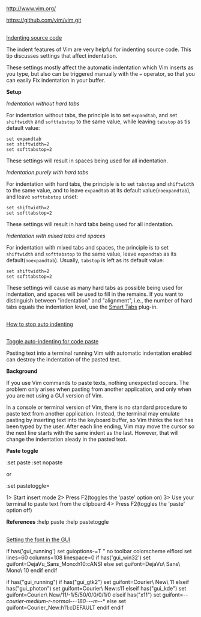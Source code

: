 #


##

http://www.vim.org/

https://github.com/vim/vim.git


##

[Indenting source code](http://vim.wikia.com/wiki/Indenting_source_code)

The indent features of Vim are very helpful for indenting source code. This tip discusses settings that affect indentation.

These settings mostly affect the automatic indentation which Vim inserts as you type, but also can be triggered manually with the `=` operator, so that you can easily Fix indentation in your buffer.

__Setup__

_Indentation without hard tabs_

For indentation without tabs, the principle is to set `expandtab`, and set `shiftwidth` and `softtabstop` to the same value, while leaving `tabstop` as tis default value:

```
set expandtab
set shiftwidth=2
set softtabstop=2
```
These settings will result in spaces being used for all indentation.

_Indentation purely with hard tabs_

For indentation with hard tabs, the principle is to set `tabstop` and `shiftwidth` to the same value, and to leave `expandtab` at its default value(`noexpandtab`), and leave `softtabstop` unset:

```
set shiftwidth=2
set softtabstop=2
```
These settings will result in hard tabs being used for all indentation.

_Indentation with mixed tabs and spaces_

For indentation with mixed tabs and spaces, the principle is to set `shiftwidth` and `softtabstop` to the same value, leave `expandtab` as its default(`noexpandtab`). Usually, `tabstop` is left as its default value:

```
set shiftwidth=2
set softtabstop=2
```
These settings will cause as many hard tabs as possible being used for indentation, and spaces will be used to fill in the remains. If you want to distinguish between "indentation" and "alignment", i.e., the number of hard tabs equals the indentation level, use the [Smart Tabs](http://vim.wikia.com/wiki/VimTip1626) plug-in.


##

[How to stop auto indenting](http://vim.wikia.com/wiki/VimTip330)

##

[Toggle auto-indenting for code paste](http://vim.wikia.com/wiki/VimTip906)

Pasting text into a terminal running Vim with automatic indentation enabled can destroy the indentation of the pasted text.

__Background__

If you use Vim commands to paste texts, nothing unexpected occurs. The problem only arises when pasting from another application, and only when you are not using a GUI version of Vim.

In a console or terminal version of Vim, there is no standard procedure to paste text from another application. Instead, the terminal may emulate pasting by inserting text into the keyboard buffer, so Vim thinks the text has been typed by the user. After each line ending, Vim may move the cursor so the next line starts with the same indent as the last. However, that will change the indentation aleady in the pasted text.

__Paste toggle__

:set paste
:set nopaste

or

:set pastetoggle=<F2>

1> Start insert mode
2> Press F2(toggles the 'paste' option on)
3> Use your terminal to paste text from the clipboard
4> Press F2(toggles the 'paste' option off)

__References__
:help paste
:help pastetoggle

##

[Setting the font in the GUI](http://vim.wikia.com/wiki/Setting_the_font_in_the_GUI)

if has('gui_running')
  set guioptions-=T  " no toolbar
  colorscheme elflord
  set lines=60 columns=108 linespace=0
  if has('gui_win32')
    set guifont=DejaVu_Sans_Mono:h10:cANSI
  else
    set guifont=DejaVu\ Sans\ Mono\ 10
  endif
endif

if has("gui_running")
  if has("gui_gtk2")
    set guifont=Courier\ New\ 11
  elseif has("gui_photon")
    set guifont=Courier\ New:s11
  elseif has("gui_kde")
    set guifont=Courier\ New/11/-1/5/50/0/0/0/1/0
  elseif has("x11")
    set guifont=-*-courier-medium-r-normal-*-*-180-*-*-m-*-*
  else
    set guifont=Courier_New:h11:cDEFAULT
  endif
endif


